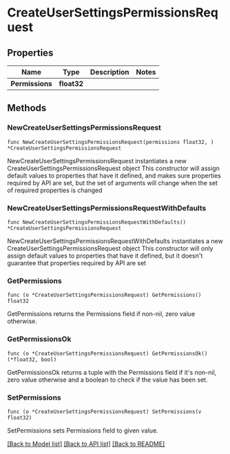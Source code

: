 # CreateUserSettingsPermissionsRequest

## Properties

Name | Type | Description | Notes
------------ | ------------- | ------------- | -------------
**Permissions** | **float32** |  | 

## Methods

### NewCreateUserSettingsPermissionsRequest

`func NewCreateUserSettingsPermissionsRequest(permissions float32, ) *CreateUserSettingsPermissionsRequest`

NewCreateUserSettingsPermissionsRequest instantiates a new CreateUserSettingsPermissionsRequest object
This constructor will assign default values to properties that have it defined,
and makes sure properties required by API are set, but the set of arguments
will change when the set of required properties is changed

### NewCreateUserSettingsPermissionsRequestWithDefaults

`func NewCreateUserSettingsPermissionsRequestWithDefaults() *CreateUserSettingsPermissionsRequest`

NewCreateUserSettingsPermissionsRequestWithDefaults instantiates a new CreateUserSettingsPermissionsRequest object
This constructor will only assign default values to properties that have it defined,
but it doesn't guarantee that properties required by API are set

### GetPermissions

`func (o *CreateUserSettingsPermissionsRequest) GetPermissions() float32`

GetPermissions returns the Permissions field if non-nil, zero value otherwise.

### GetPermissionsOk

`func (o *CreateUserSettingsPermissionsRequest) GetPermissionsOk() (*float32, bool)`

GetPermissionsOk returns a tuple with the Permissions field if it's non-nil, zero value otherwise
and a boolean to check if the value has been set.

### SetPermissions

`func (o *CreateUserSettingsPermissionsRequest) SetPermissions(v float32)`

SetPermissions sets Permissions field to given value.



[[Back to Model list]](../README.md#documentation-for-models) [[Back to API list]](../README.md#documentation-for-api-endpoints) [[Back to README]](../README.md)


